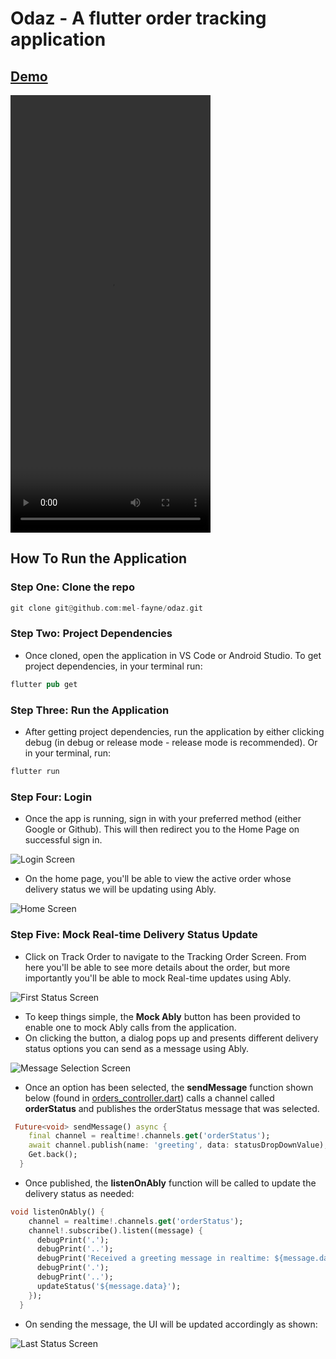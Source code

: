 # Odaz - A flutter order tracking application

## [Demo](https://www.youtube.com/shorts/lmC2dD9Mgqo)

<video width="320" height="700" controls>
  <source src="https://www.youtube.com/shorts/lmC2dD9Mgqo" type="video/mp4" autoplay="true">
</video>

## How To Run the Application

### Step One: Clone the repo

```rust
git clone git@github.com:mel-fayne/odaz.git
```

### Step Two: Project Dependencies

- Once cloned, open the application in VS Code or Android Studio. To get project dependencies, in your terminal run:

```rust
flutter pub get
```

### Step Three: Run the Application

- After getting project dependencies, run the application by either clicking debug (in debug or release mode - release mode is recommended). Or in your terminal, run:

```rust
flutter run
```

### Step Four: Login

- Once the app is running, sign in with your preferred method (either Google or Github). This will then redirect you to the Home Page on successful sign in.

![Login Screen](https://drive.google.com/uc?export=view&id=1Qdg5h7S2KbSZzncpaKMLolqFZyC_ibMk)

- On the home page, you'll be able to view the active order whose delivery status we will be updating using Ably.

![Home Screen](https://drive.google.com/uc?export=view&id=1R9ytoIrHvHZZaXBRrykLqmQObVHba0FP)

### Step Five: Mock Real-time Delivery Status Update

- Click on Track Order to navigate to the Tracking Order Screen. From here you'll be able to see more details about the order, but more importantly you'll be able to mock Real-time updates using Ably.

![First Status Screen](https://drive.google.com/uc?export=view&id=1WUZEGYLwTrmf6pKdjAf3AxRvcbdBchcU)

- To keep things simple, the **Mock Ably** button has been provided to enable one to mock Ably calls from the application.
- On clicking the button, a dialog pops up and presents different delivery status options you can send as a message using Ably.

![Message Selection Screen](https://drive.google.com/uc?export=view&id=1llEzyu3sKsHGMl94AZtAMg7cWkITEIhi)

- Once an option has been selected, the **sendMessage** function shown below (found in [orders_controller.dart](https://github.com/mel-fayne/odaz/blob/main/lib/controllers/orders_controller.dart)) calls a channel called **orderStatus** and publishes the orderStatus message that was selected.

```dart
 Future<void> sendMessage() async {
    final channel = realtime!.channels.get('orderStatus');
    await channel.publish(name: 'greeting', data: statusDropDownValue);
    Get.back();
  }
```

- Once published, the **listenOnAbly** function will be called to update the delivery status as needed:

```dart
void listenOnAbly() {
    channel = realtime!.channels.get('orderStatus');
    channel!.subscribe().listen((message) {
      debugPrint('.');
      debugPrint('..');
      debugPrint('Received a greeting message in realtime: ${message.data}');
      debugPrint('.');
      debugPrint('..');
      updateStatus('${message.data}');
    });
  }
```

- On sending the message, the UI will be updated accordingly as shown:

![Last Status Screen](https://drive.google.com/uc?export=view&id=1LmiLW0OIwSE2sNLNFLErY93XqHNHfMc0)
